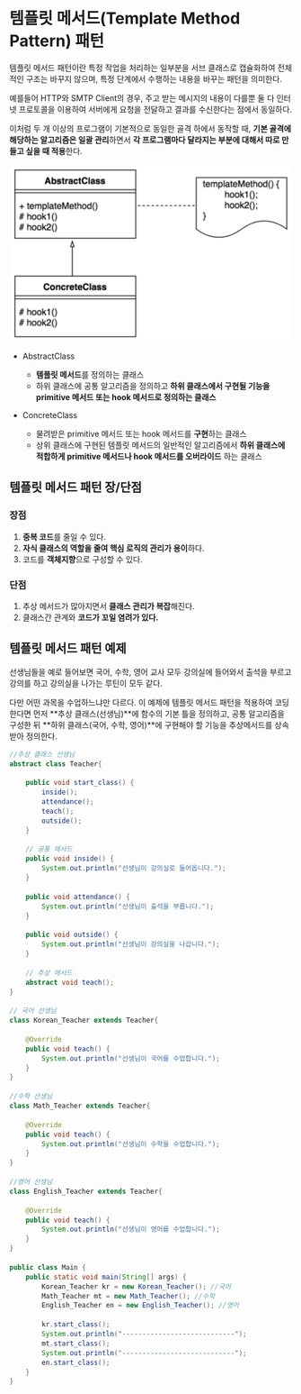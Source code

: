 # 템플릿 메서드(Template Method Pattern) 패턴

템플릿 메서드 패턴이란 특정 작업을 처리하는 일부분을 서브 클래스로 캡슐화하여 전체적인 구조는 바꾸지 않으며, 특정 단계에서 수행하는 내용을 바꾸는 패턴을 의미한다.

예를들어 HTTP와 SMTP Client의 경우, 주고 받는 메시지의 내용이 다를뿐 둘 다 인터넷 프로토콜을 이용하여 서버에게 요청을 전달하고 결과를 수신한다는 점에서 동일하다.

이처럼 두 개 이상의 프로그램이 기본적으로 동일한 골격 하에서 동작할 때, **기본 골격에 해당하는 알고리즘은 일괄 관리**하면서 **각 프로그램마다 달라지는 부분에 대해서 따로 만들고 싶을 때 적용**한다.

![template method](./images/template_method.png)

- AbstractClass
  - **템플릿 메서드**를 정의하는 클래스
  - 하위 클래스에 공통 알고리즘을 정의하고 **하위 클래스에서 구현될 기능을 primitive 메서드 또는 hook 메서드로 정의하는 클래스**

- ConcreteClass
  - 물려받은 primitive 메서드 또는 hook 메서드를 **구현**하는 클래스
  - 상위 클래스에 구현된 템플릿 메서드의 일반적인 알고리즘에서 **하위 클래스에 적합하게 primitive 메서드나 hook 메서드를 오버라이드** 하는 클래스

## 템플릿 메서드 패턴 장/단점

### 장점

1. **중복 코드**를 줄일 수 있다.
2. **자식 클래스의 역할을 줄여 핵심 로직의 관리가 용이**하다.
3. 코드를 **객체지향**으로 구성할 수 있다.

### 단점


1. 추상 메서드가 많아지면서 **클래스 관리가 복잡**해진다.
2. 클래스간 관계와 **코드가 꼬일 염려가 있다.**

## 템플릿 메서드 패턴 예제

선생님들을 예로 들어보면 국어, 수학, 영어 교사 모두 강의실에 들어와서 출석을 부르고 강의를 하고 강의실을 나가는 루틴이 모두 같다.

다만 어떤 과목을 수업하느냐만 다르다. 이 예제에 템플릿 메서드 패턴을 적용하여 코딩한다면 먼저 **추상 클래스(선생님)**에 함수의 기본 틀을 정의하고, 공통 알고리즘을 구성한 뒤 **하위 클래스(국어, 수학, 영어)**에 구현해야 할 기능을 추상메서드를 상속받아 정의한다.

```java
//추상 클래스 선생님
abstract class Teacher{
	
    public void start_class() {
        inside();
        attendance();
        teach();
        outside();
    }
	
    // 공통 메서드
    public void inside() {
        System.out.println("선생님이 강의실로 들어옵니다.");
    }
    
    public void attendance() {
        System.out.println("선생님이 출석을 부릅니다.");
    }
    
    public void outside() {
        System.out.println("선생님이 강의실을 나갑니다.");
    }
    
    // 추상 메서드
    abstract void teach();
}
 
// 국어 선생님
class Korean_Teacher extends Teacher{
    
    @Override
    public void teach() {
        System.out.println("선생님이 국어를 수업합니다.");
    }
}
 
//수학 선생님
class Math_Teacher extends Teacher{

    @Override
    public void teach() {
        System.out.println("선생님이 수학을 수업합니다.");
    }
}

//영어 선생님
class English_Teacher extends Teacher{

    @Override
    public void teach() {
        System.out.println("선생님이 영어를 수업합니다.");
    }
}

public class Main {
    public static void main(String[] args) {
        Korean_Teacher kr = new Korean_Teacher(); //국어
        Math_Teacher mt = new Math_Teacher(); //수학
        English_Teacher en = new English_Teacher(); //영어
        
        kr.start_class();
        System.out.println("----------------------------");
        mt.start_class();
        System.out.println("----------------------------");
        en.start_class();
    }
}

```